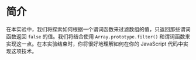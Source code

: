 # 简介

在本实验中，我们将探索如何根据一个谓词函数来过滤数组的值，只返回那些谓词函数返回 `false` 的值。我们将结合使用 `Array.prototype.filter()` 和谓词函数来实现这一点。在本实验结束时，你将很好地理解如何在你的 JavaScript 代码中实现这项技术。

